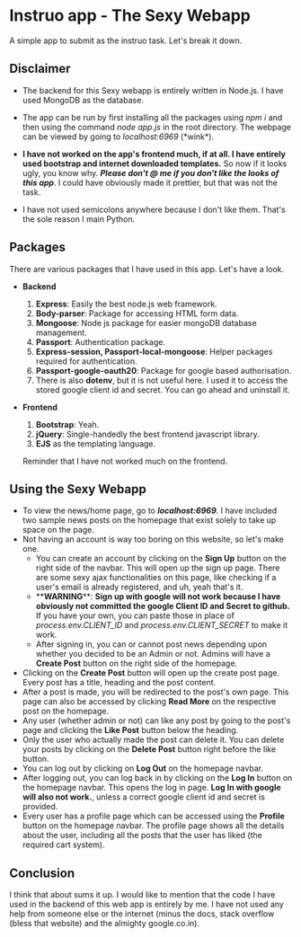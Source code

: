 # Instruo app - The Sexy Webapp

A simple app to submit as the instruo task. Let's break it down. 

## Disclaimer

* The backend for this Sexy webapp is entirely written in Node.js. I have used MongoDB as the database.
* The app can be run by first installing all the packages using *npm i* and then using the command *node app.js* in the root directory. The webpage can be viewed by going to *localhost:6969* (\*wink\*).

* **I have not worked on the app's frontend much, if at all. I have entirely used bootstrap and internet downloaded templates.**  So now if it looks ugly, you know why. ***Please don't @ me if you don't like the looks of this app***. I could have obviously made it prettier, but that was not the task.
* I have not used semicolons anywhere because I don't like them. That's the sole reason I main Python.

## Packages
There are various packages that I have used in this app. Let's have a look.

* **Backend**
  1. **Express**:  Easily the best node.js web framework.
  1. **Body-parser**: Package for accessing HTML form data.
  1. **Mongoose**: Node js package for easier mongoDB database management.
  1. **Passport**: Authentication package.
  1. **Express-session, Passport-local-mongoose**: Helper packages required for authentication.
  1. **Passport-google-oauth20**: Package for google based authorisation.
  1. There is also **dotenv**, but it is not useful here. I used it to access the stored google client id and secret. You can go ahead and uninstall it.
  
* **Frontend**
  1. **Bootstrap**: Yeah.
  1. **jQuery**:  Single-handedly the best frontend javascript library.
  1. **EJS** as the templating language.  
  
  Reminder that I have not worked much on the frontend.
  

## Using the Sexy Webapp

* To view the news/home page, go to ***localhost:6969***. I have included two sample news posts on the homepage that exist solely to take up space on the page.
* Not having an account is way too boring on this website, so let's make one.
  * You can create an account by clicking on the **Sign Up** button on the right side of the navbar. This will open up the sign up page. There are some sexy ajax functionalities on this page, like checking if a user's email is already registered, and uh, yeah that's it.
  * \*\***WARNING**\*\*: **Sign up with google will not work because I have obviously not committed the google Client ID and Secret to github.** If you have your own, you can paste those in place of *process.env.CLIENT_ID* and *process.env.CLIENT_SECRET* to make it work.
  * After signing in, you can or cannot post news depending upon whether you decided to be an Admin or not. Admins will have a **Create Post** button on the right side of the homepage.
* Clicking on the **Create Post** button will open up the create post page. Every post has a title, heading and the post content.
* After a post is made, you will be redirected to the post's own page. This page can also be accessed by clicking **Read More** on the respective post on the homepage.
* Any user (whether admin or not) can like any post by going to the post's page and clicking the **Like Post** button below the heading.
* Only the user who actually made the post can delete it. You can delete your posts by clicking on the **Delete Post** button right before the like button.
* You can log out by clicking on **Log Out** on the homepage navbar.
* After logging out, you can log back in by clicking on the **Log In** button on the homepage navbar. This opens the log in page. **Log In with google will also not work.**, unless a correct google client id and secret is provided.
* Every user has a profile page which can be accessed using the **Profile** button on the homepage navbar. The profile page shows all the details about the user, including all the posts that the user has liked (the required cart system).

## Conclusion
I think that about sums it up. I would like to mention that the code I have used in the backend of this web app is entirely by me. I have not used any help from someone else or the internet (minus the docs, stack overflow (bless that website) and the almighty google.co.in).
